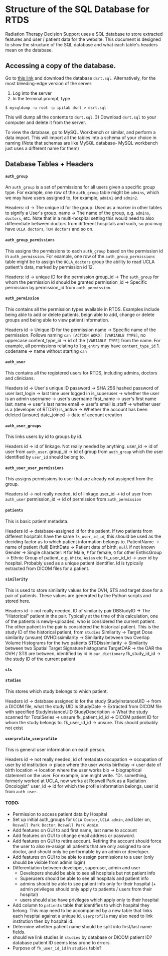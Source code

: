 # Structure of the SQL Database for RTDS

Radiation Therapy Decision Support uses a SQL database to store extracted features and user / patient data for the website.
This document is designed to show the structure of the SQL database and what each table's headers mean on the database.

## Accessing a copy of the database. 

Go to [this link]() and download the database `dsrt.sql`. Alternatively, for the most bleeding-edge version of the 
server:
1) Log into the server
2) In the terminal prompt, type
```
$ mysqldump -u root -p ipilab dsrt > dsrt.sql
```
This will dump all the contents to `dsrt.sql`. 
3) Download `dsrt.sql` to your computer and delete it from the server.

To view the database, go to MySQL Workbench or similar, and perform a data import. This will import all the 
tables into a schema of your choice in naming (Note that schemas are like MySQL database- MySQL workbench just
uses a different name for them)

## Database Tables + Headers

#### `auth_group`
An `auth_group` is a set of permissions for all users given a specific group type.
For example, one row of the `auth_group` table might be `admins`, which we may have
users assigned to, for example, `admin1` and `admin2`. 

Headers:
id -> The unique id for the group. Used as a marker in other tables to signify a
        User's group.
name -> The name of the group, e.g. `admins`, `doctors`, etc. Note that in a multi-hospital
        setting this would need to also differentiate between doctors from different hospitals
        and such, so you may have `UCLA doctors`, `TUM doctors` and so on.

#### `auth_group_permissions`
This assigns the permissions to each `auth_group` based on the permission id in `auth_permission`.
For example, one row of the `auth_group_permissions` table might be to assign the `UCLA_doctors`
group the ability to read UCLA patient's data, marked by permission id 12.

Headers:
id -> unique ID for the permission
group_id -> The `auth_group` for whom the permission id should be granted
permission_id -> Specific permission by permission_id from `auth_permission`. 

#### `auth_permission`
This contains all the permission types available in RTDS. Examples include being able
to add or delete patients, beign able to add, change or delete groups and being able 
to view patient information.

Headers
id -> Unique ID for the permission
name -> Specific name of the permission. Follows naming `can [ACTION WORD] [VARIABLE TYPE]`,
        no uppercase
content_type_id -> id of the `[VARIABLE TYPE]` from the name. For example, all permissions 
        relating to `log_entry` may have `content_type_id` 1.
codename -> name without starting `can`

#### `auth_user`
This contains all the registered users for RTDS, including admins, doctors and clinicians.

Headers
id -> User's unique ID
password -> SHA 256 hashed password of user
last_login -> last time user logged in
is_superuser -> whether the user is an admin
username -> user's username
first_name -> user's first name
last_name -> user's last name
email -> user's email
is_staff -> whether user is a (developer of RTDS?)
is_active -> Whether the account has been deleted (unsure)
date_joined -> date of account creation

#### `auth_user_groups`
This links users by id to groups by id.

Headers
id -> id of linkage. Not really needed by anything.
user_id -> id of user from `auth_user`. 
group_id -> id of group from `auth_group` which the user identified
    by `user_id` should belong to. 

#### `auth_user_user_permissions`
This assigns permissions to user that are already not assigned from
the group.

Headers
id -> not really needed, id of linkage
user_id -> id of user from `auth_user`
permission_id -> id of permission from `auth_permission`

#### `patients`
This is basic patient metadata.

Headers
id -> database-assigned id for the patient. If two patients from different
        hospitals have the same `fk_user_id_id`, this should be used
        as the deciding factor as to which patient information belongs to. 
PatientName -> name of patient (full)
BirthDate -> Patient date of birth, `null` if not known
Gender -> Single character: `M` for Male, `F` for female, `O` for other
EnthicGroup -> Ethnic Group of patient, e.g. `White`, `Asian` etc
fk_user_id_id -> user id by hospital. Probably used as a unique patient
                identifier. Id is typically extracted from DICOM files
                for a patient.

#### `similarity`
This is used to store similarity values for the OVH, STS and target dose for 
a pair of patients. These values are generated by the Python scripts and 
stored here.

Headers
id -> not really needed, ID of similarity pair
DBStudyID -> The "Historical" patient in the pair. Typically at the time
    of this calculation, one of the patients is newly-uploaded, who is
    considered the current patient. The other patient in the pair is considered
    the historical patient. This is the study ID of the historical patient,
    from `studies`
Similarity -> Target Dose similarity (unsure)
OVHDissimilarity -> Similarity between two Overlap Volume Histograms for the two patients
STSDissimilarity -> Similarity between two Spatial Target Signature histograms
TargetOAR -> the OAR the OVH / STS are between, identified by id in `oar_dictionary`
fk_study_id_id -> the study ID of the current patient

#### `sts`



#### `studies`
This stores which study belongs to which patient. 

Headers
id -> database assigned id for the study
StudyInstanceUID -> from a DICOM file, what the study UID is
StudyDate -> Extracted from DICOM file with specified StudyInstanceUID
StudyDescription -> What the study scanned for 
TotalSeries -> unsure
fk_patient_id_id -> DICOM patient ID for whom the study belongs to. 
fk_user_id_id -> unsure. This should probably not exist

#### `userprofile_userprofile`
This is general user information on each person.

Headers
id -> not really needed, id of metadata
occupation -> occupation of user by id
institution -> place where the user works
birthday -> user date of birth
location -> location where the user works
bio -> biographical statement on the user. For example,
        one might write. "Dr. something, formerly worked at UCLA,
        now works at Roswell Park as a Radiation Oncologist"
user_id -> id for which the profile information belongs, user id from
            `auth_user`.



#### TODO: 
* Permission to access patient data by Hospital
* Set up initial auth_groups for `UCLA Doctor`, `UCLA admin`, and later on,
    `Roswell Park Doctor`, `Roswell Park Admin`.
* Add features on GUI to add first name, last name to account
* Add features on GUI to change email address or password. 
* Add features on GUI to retire account. Retiring the account should force
    the user to also re-assign all patients that are only assigned to one doctor,
    and should only be performable by an admin or developer.
* Add features on GUI to be able to assign permissions to a user (only should be visible
from admin login)
* Differentiation between developer, superuser, admin and user
    * Developers should be able to see all hospitals but not patient info
    * Superusers should be able to see all hospitals and patient info
    * admins should be able to see patient info only for their hospital (+ admin
        privileges should only apply to patients / users from their hospital)
    * users should also have privileges which apply only to their hospital
* Add column to `patients` table that identifies to which hospital they belong. This
    may need to be accompanied by a new table that links each hospital against a
    unique id. `userprofile` may also need to link institution then by hospital id. 
* Determine whether patient name should be split into first/last name fields.
* should we link studies in `studies` by database or DICOM patient ID? database patient
    ID seems less prone to errors. 
* Purpose of `fk_user_id_id` in `studies` table?